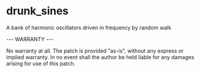 # drunk_sines
A bank of harmonic oscillators driven in frequency by random walk

--- WARRANTY ---

No warranty at all. The patch is provided "as-is",
without any express or implied warranty. In no event shall the author
be held liable for any damages arising for use of this patch.

